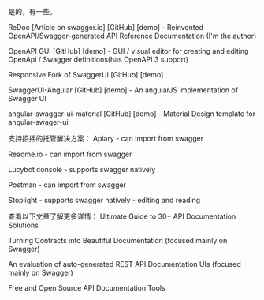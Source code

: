 是的，有一些。

ReDoc [Article on swagger.io] [GitHub] [demo] - Reinvented OpenAPI/Swagger-generated API Reference Documentation (I'm the author)

OpenAPI GUI [GitHub] [demo] - GUI / visual editor for creating and editing OpenApi / Swagger definitions(has OpenAPI 3 support)

Responsive Fork of SwaggerUI [GitHub] [demo]

SwaggerUI-Angular [GitHub] [demo] - An angularJS implementation of Swagger UI

angular-swagger-ui-material [GitHub] [demo] - Material Design template for angular-swager-ui

支持招摇的托管解决方案：
Apiary - can import from swagger

Readme.io - can import from swagger

Lucybot console - supports swagger natively

Postman - can import from swagger

Stoplight - supports swagger natively - editing and reading

查看以下文章了解更多详情：
Ultimate Guide to 30+ API Documentation Solutions

Turning Contracts into Beautiful Documentation (focused mainly on Swagger)

An evaluation of auto-generated REST API Documentation UIs (focused mainly on Swagger)

Free and Open Source API Documentation Tools